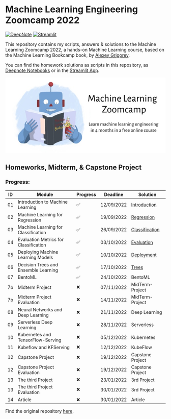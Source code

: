 # Machine Learning Engineering Zoomcamp 2022

[![DeepNote][deepnote_logo]][introduction_notebook]
[![Streamlit][streamlit_logo]][streamlit_app]

This repository contains my scripts, answers & solutions to the Machine Learning Zoomcamp 2022, 
a hands-on Machine Learning course, based on the Machine Learning Bookcamp book, by [Alexey Grigorev](https://github.com/alexeygrigorev). 

You can find the homework solutions as scripts in this repository, as [Deepnote Notebooks][deepnote_project] or 
in the [Streamlit App][streamlit_app].

![ML ZoomCamp](https://github.com/jxareas/Machine-Learning-Bookcamp-2022/raw/master/images/zoomcamp.jpg)

## Homeworks, Midterm, & Capstone Project
### Progress:
| ID  | Module                                | Progress           | Deadline    | Solution                                  | 
|-----|---------------------------------------|--------------------|--------------|-------------------------------------------|
| 01  | Introduction to Machine Learning      | :white_check_mark: | 12/09/2022   | [Introduction][introduction_notebook]     |
| 02  | Machine Learning for Regression       | :white_check_mark: | 19/09/2022   | [Regression][regression_notebook]         |
| 03  | Machine Learning for Classification   | :white_check_mark: | 26/09/2022   | [Classification][classification_notebook] |
| 04  | Evaluation Metrics for Classification | :white_check_mark: | 03/10/2022   | [Evaluation][evaluation_notebook]         |
| 05  | Deploying Machine Learning Models     | :white_check_mark: | 10/10/2022   | [Deployment][deployment_notebook]         |
| 06  | Decision Trees and Ensemble Learning  | :white_check_mark: | 17/10/2022   | [Trees][trees_notebook]                   |
| 07  | BentoML                               | :white_check_mark: | 24/10/2022   | BentoML                                   |
| 7b  | Midterm Project                       | :x:                | 07/11/2022   | MidTerm-Project                           |
| 7b  | Midterm Project Evaluation            | :x:                | 14/11/2022   | MidTerm-Project                           |
| 08  | Neural Networks and Deep Learning     | :x:                | 21/11/2022   | Deep Learning                             |
| 09  | Serverless Deep Learning              | :x:                | 28/11/2022   | Serverless                                |
| 10  | Kubernetes and TensorFlow-Serving     | :x:                | 05/12/2022   | Kubernetes                                |
| 11  | Kubeflow and KFServing                | :x:                | 12/12/2022   | KubeFlow                                  |
| 12  | Capstone Project                      | :x:                | 19/12/2022   | Capstone Project                          |
| 12  | Capstone Project Evaluation           | :x:                | 19/12/2022   | Capstone Project                          |
| 13  | The third Project                     | :x:                | 23/01/2022   | 3rd Project                               |
| 13  | The third Project Evaluation          | :x:                | 30/01/2022   | 3rd Project                               |
| 14  | Article                               | :x:                | 30/01/2022   | Article                                   |

Find the original repository [here][zoomcamp_repo].

<!-- MARKDOWN LINKS -->
[deepnote_logo]: https://img.shields.io/badge/Launch%20Notebooks-3793EF?style=for-the-badge&logo=Deepnote&logoColor=white
[streamlit_logo]: https://img.shields.io/badge/Launch%20App-FF4B4B?style=for-the-badge&logo=Streamlit&logoColor=white
[deepnote_project]: https://deepnote.com/workspace/jxareas-8105-02fbc958-ba4f-4c14-bbe9-027265ebe5a2/project/Machine-Learning-Zoomcamp-2022-53236a30-134b-4aa8-bb58-983e8015d3a4
[streamlit_app]: https://jxareas-machine-learning-bookcamp-2022-streamlithome-str-prpzud.streamlitapp.com/
[introduction_notebook]: https://deepnote.com/workspace/jxareas-8105-02fbc958-ba4f-4c14-bbe9-027265ebe5a2/project/Machine-Learning-Zoomcamp-Answers-53236a30-134b-4aa8-bb58-983e8015d3a4/notebook/Homework%201%20-%20Solutions-07cb52fc47da4f669a0c77d32663c4d1
[regression_notebook]: https://deepnote.com/workspace/jxareas-8105-02fbc958-ba4f-4c14-bbe9-027265ebe5a2/project/Machine-Learning-Zoomcamp-Answers-53236a30-134b-4aa8-bb58-983e8015d3a4/notebook/Homework%202-f436b1d38e154867aecf4363d0d01d1a
[classification_notebook]: https://deepnote.com/workspace/jxareas-8105-02fbc958-ba4f-4c14-bbe9-027265ebe5a2/project/Machine-Learning-Zoomcamp-2022-53236a30-134b-4aa8-bb58-983e8015d3a4/notebook/Homework%203-ceea144534e64ecca19e41b249be8c42
[evaluation_notebook]: https://deepnote.com/workspace/jxareas-8105-02fbc958-ba4f-4c14-bbe9-027265ebe5a2/project/Machine-Learning-Zoomcamp-2022-53236a30-134b-4aa8-bb58-983e8015d3a4/notebook/Homework%204-2-a1b6c905bfb74fa0a95c678901a812d4
[deployment_notebook]: https://deepnote.com/workspace/jxareas-8105-02fbc958-ba4f-4c14-bbe9-027265ebe5a2/project/Machine-Learning-Zoomcamp-2022-53236a30-134b-4aa8-bb58-983e8015d3a4/notebook/Homework%205-15a3ead86fd44a2993cd155ec06833af
[trees_notebook]: https://deepnote.com/workspace/jxareas-8105-02fbc958-ba4f-4c14-bbe9-027265ebe5a2/project/Machine-Learning-Zoomcamp-2022-53236a30-134b-4aa8-bb58-983e8015d3a4/notebook/Homework%206-cddf3033c38b41a0b103de798a630536
[zoomcamp_repo]: https://github.com/alexeygrigorev/mlbookcamp-code/tree/master/course-zoomcamp
[al_github]: https://github.com/alexeygrigorev
